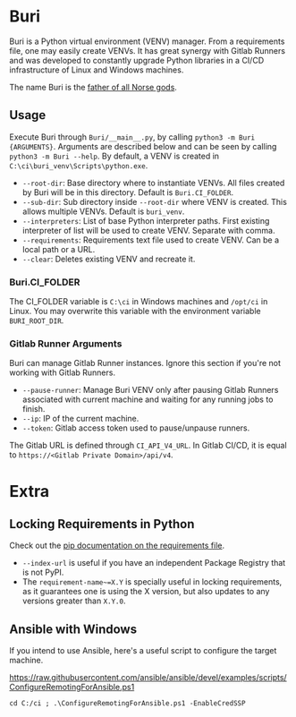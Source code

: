 # Buri

Buri is a Python virtual environment (VENV) manager. From a requirements file, one may easily create VENVs.
It has great synergy with Gitlab Runners and was developed to constantly upgrade Python libraries in a CI/CD infrastructure of
Linux and Windows machines.

The name Buri is the [father of all Norse gods](https://en.wikipedia.org/wiki/B%C3%BAri).

## Usage

Execute Buri through `Buri/__main__.py`, by calling `python3 -m Buri {ARGUMENTS}`.
Arguments are described below and can be seen by calling `python3 -m Buri --help`.
By default, a VENV is created in `C:\ci\buri_venv\Scripts\python.exe`.

- `--root-dir`: Base directory where to instantiate VENVs. All files created by Buri will be in this directory. Default is `Buri.CI_FOLDER`.
- `--sub-dir`: Sub directory inside `--root-dir` where VENV is created. This allows multiple VENVs. Default is `buri_venv`.
- `--interpreters`: List of base Python interpreter paths. First existing interpreter of list will be used to create VENV. Separate with comma.
- `--requirements`: Requirements text file used to create VENV. Can be a local path or a URL.
- `--clear`: Deletes existing VENV and recreate it.

### Buri.CI_FOLDER

The CI_FOLDER variable is `C:\ci` in Windows machines and `/opt/ci` in Linux.
You may overwrite this variable with the environment variable `BURI_ROOT_DIR`.

### Gitlab Runner Arguments

Buri can manage Gitlab Runner instances. Ignore this section if you're not working with Gitlab Runners.

- `--pause-runner`: Manage Buri VENV only after pausing Gitlab Runners associated with current machine and waiting for any running jobs to finish.
- `--ip`: IP of the current machine.
- `--token`: Gitlab access token used to pause/unpause runners.

The Gitlab URL is defined through `CI_API_V4_URL`. In Gitlab CI/CD, it is equal to `https://<Gitlab Private Domain>/api/v4`.


# Extra

## Locking Requirements in Python

Check out the [pip documentation on the requirements file](https://pip.pypa.io/en/stable/reference/requirements-file-format/).

- `--index-url` is useful if you have an independent Package Registry that is not PyPI.
- The `requirement-name~=X.Y` is specially useful in locking requirements, as it guarantees one is using the X version, but also updates to any versions greater than `X.Y.0`.

## Ansible with Windows

If you intend to use Ansible, here's a useful script to configure the target machine.

https://raw.githubusercontent.com/ansible/ansible/devel/examples/scripts/ConfigureRemotingForAnsible.ps1

`cd C:/ci ; .\ConfigureRemotingForAnsible.ps1 -EnableCredSSP`

